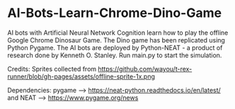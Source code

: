 # AI-Bots-Learn-Chrome-Dino-Game
AI bots with Artificial Neural Network Cognition learn how to play the offline Google Chrome Dinosaur Game. The Dino game has been replicated using Python Pygame. The AI bots are deployed by Python-NEAT - a product of research done by Kenneth O. Stanley.
Run main.py to start the simulation.

Credits:
Sprites collected from https://github.com/wayou/t-rex-runner/blob/gh-pages/assets/offline-sprite-1x.png

Dependencies:
pygame --> https://neat-python.readthedocs.io/en/latest/
and NEAT --> https://www.pygame.org/news
